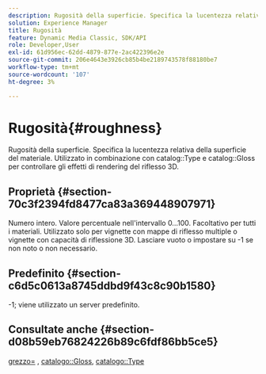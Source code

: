 ```yaml
---
description: Rugosità della superficie. Specifica la lucentezza relativa della superficie del materiale. Utilizzato in combinazione con Tipo catalogo e Gloss catalogo per controllare gli effetti di rendering di riflesso 3D.
solution: Experience Manager
title: Rugosità
feature: Dynamic Media Classic, SDK/API
role: Developer,User
exl-id: 61d956ec-62dd-4879-877e-2ac422396e2e
source-git-commit: 206e4643e3926cb85b4be2189743578f88180be7
workflow-type: tm+mt
source-wordcount: '107'
ht-degree: 3%

---
```


# Rugosità{#roughness}

Rugosità della superficie. Specifica la lucentezza relativa della superficie del materiale. Utilizzato in combinazione con catalog::Type e catalog::Gloss per controllare gli effetti di rendering del riflesso 3D.

## Proprietà {#section-70c3f2394fd8477ca83a369448907971}

Numero intero. Valore percentuale nell&#39;intervallo 0...100. Facoltativo per tutti i materiali. Utilizzato solo per vignette con mappe di riflesso multiple o vignette con capacità di riflessione 3D. Lasciare vuoto o impostare su -1 se non noto o non necessario.

## Predefinito {#section-c6d5c0613a8745ddbd9f43c8c90b1580}

-1; viene utilizzato un server predefinito.

## Consultate anche {#section-d08b59eb76824226b89c6fdf86bb5ce5}

[grezzo=](../../../../../ir-api/http-protocol/image-rendering-api-ref/c-ir-http-protocol-ref/c-ir-http-protocol-command-reference/r-ir-rough.md#reference-00add846b09f4dc39420bda1ca414180) ,  [catalogo::Gloss](../../../../../ir-api/material-cat/image-rendering-api-ref/c-ir-material-catalog/c-ir-material-data-reference/r-ir-cat-gloss.md#reference-5277f62a67e2408ab94699aa712f1eeb),  [catalogo::Type](../../../../../ir-api/material-cat/image-rendering-api-ref/c-ir-material-catalog/c-ir-material-data-reference/r-ir-cat-type.md#reference-9bea147dda9f4e74bc0ec79dcc0d9161)
